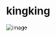 # kingking

![image](https://github.com/hyleee/kingking/assets/87406368/6cea501e-cd3f-4eff-b736-9dacc2574dbe)

